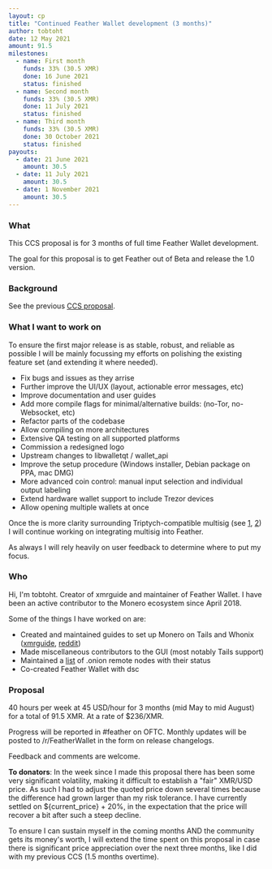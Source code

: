 ```yaml
---
layout: cp
title: "Continued Feather Wallet development (3 months)"
author: tobtoht
date: 12 May 2021
amount: 91.5
milestones:
  - name: First month 
    funds: 33% (30.5 XMR)
    done: 16 June 2021
    status: finished
  - name: Second month
    funds: 33% (30.5 XMR)
    done: 11 July 2021
    status: finished
  - name: Third month
    funds: 33% (30.5 XMR)
    done: 30 October 2021
    status: finished
payouts:
  - date: 21 June 2021
    amount: 30.5
  - date: 11 July 2021
    amount: 30.5
  - date: 1 November 2021
    amount: 30.5
---
```


### What

This CCS proposal is for 3 months of full time Feather Wallet development.

The goal for this proposal is to get Feather out of Beta and release the 1.0 version.

### Background

See the previous [CCS proposal](https://ccs.getmonero.org/proposals/tobtoht_feather_dev_q1_2021.html).

### What I want to work on

To ensure the first major release is as stable, robust, and reliable as possible I will be mainly focussing my efforts on polishing the existing feature set (and extending it where needed).

- Fix bugs and issues as they arrise
- Further improve the UI/UX (layout, actionable error messages, etc)
- Improve documentation and user guides
- Add more compile flags for minimal/alternative builds: (no-Tor, no-Websocket, etc)
- Refactor parts of the codebase
- Allow compiling on more architectures
- Extensive QA testing on all supported platforms
- Commission a redesigned logo
- Upstream changes to libwalletqt / wallet_api
- Improve the setup procedure (Windows installer, Debian package on PPA, mac DMG)
- More advanced coin control: manual input selection and individual output labeling
- Extend hardware wallet support to include Trezor devices
- Allow opening multiple wallets at once

Once the is more clarity surrounding Triptych-compatible multisig (see [1](https://repo.getmonero.org/monero-project/ccs-proposals/-/blob/master/cypherstack-sarang-triptych-research.md), [2](https://repo.getmonero.org/monero-project/ccs-proposals/-/merge_requests/225#note_10903)) I will continue working on integrating multisig into Feather.

As always I will rely heavily on user feedback to determine where to put my focus.

### Who

Hi, I'm tobtoht. Creator of xmrguide and maintainer of Feather Wallet.
I have been an active contributor to the Monero ecosystem since April 2018.

Some of the things I have worked on are:

- Created and maintained guides to set up Monero on Tails and Whonix ([xmrguide](http://xmrguide42y34onq.onion/), [reddit](https://old.reddit.com/r/Monero/comments/h8pbc2/))
- Made miscellaneous contributors to the GUI (most notably Tails support)
- Maintained a [list](http://xmrguide42y34onq.onion/remote_nodes) of .onion remote nodes with their status
- Co-created Feather Wallet with dsc

### Proposal

40 hours per week at 45 USD/hour for 3 months (mid May to mid August) for a total of 91.5 XMR. At a rate of $236/XMR.

Progress will be reported in #feather on OFTC. Monthly updates will be posted to /r/FeatherWallet in the form on release changelogs.

Feedback and comments are welcome.

**To donators**: In the week since I made this proposal there has been some very significant volatility, making it difficult to establish a "fair" XMR/USD price. As such I had to adjust the quoted price down several times because the difference had grown larger than my risk tolerance. I have currently settled on ${current_price} + 20%, in the expectation that the price will recover a bit after such a steep decline.

To ensure I can sustain myself in the coming months AND the community gets its money's worth, I will extend the time spent on this proposal in case there is significant price appreciation over the next three months, like I did with my previous CCS (1.5 months overtime).
